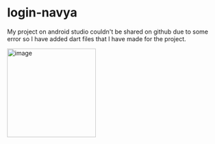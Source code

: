 # login-navya
My project on android studio couldn't be shared on github due to some error so I have added dart files that I have made for the project.


<img width="207" alt="image" src="https://user-images.githubusercontent.com/112862379/215164531-05ae9177-8123-4814-80df-2fff57096693.png">
